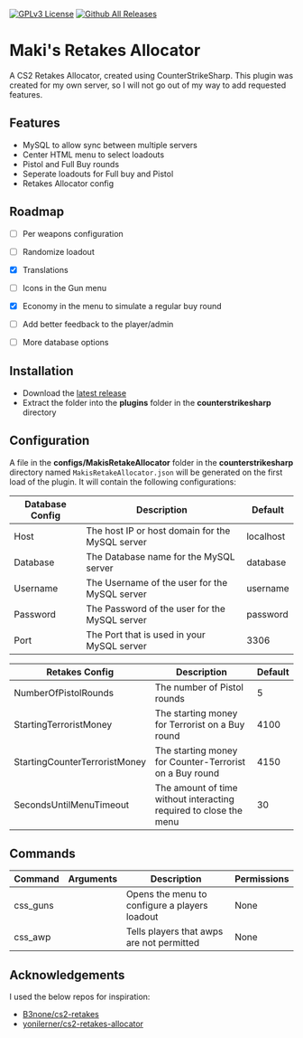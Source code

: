 [![GPLv3 License](https://img.shields.io/badge/License-GPL%20v3-yellow.svg)](https://opensource.org/licenses/) [![Github All Releases](https://img.shields.io/github/downloads/marijay1/MakisRetakeAllocator/total.svg)](https://github.com/marijay1/MakisRetake/releases)
# Maki's Retakes Allocator

A CS2 Retakes Allocator, created using CounterStrikeSharp.
This plugin was created for my own server, so I will not go out of my way to add requested features.


## Features

- MySQL to allow sync between multiple servers
- Center HTML menu to select loadouts
- Pistol and Full Buy rounds
- Seperate loadouts for Full buy and Pistol
- Retakes Allocator config


## Roadmap

- [ ] Per weapons configuration

- [ ] Randomize loadout

- [x] Translations

- [ ] Icons in the Gun menu

- [x] Economy in the menu to simulate a regular buy round

- [ ] Add better feedback to the player/admin

- [ ] More database options


## Installation

- Download the [latest release](https://github.com/marijay1/MakisRetakeAllocator/releases)
- Extract the folder into the **plugins** folder in the **counterstrikesharp** directory

## Configuration

A file in the **configs/MakisRetakeAllocator** folder in the **counterstrikesharp** directory named `MakisRetakeAllocator.json` will be generated on the first load of the plugin. It will contain the following configurations:

| Database Config               | Description                                                       | Default   |
|-------------------------------|-------------------------------------------------------------------|-----------|
| Host                          | The host IP or host domain for the MySQL server                   | localhost |
| Database                      | The Database name for the MySQL server                            | database  |
| Username                      | The Username of the user for the MySQL server                     | username  |
| Password                      | The Password of the user for the MySQL server                     | password  |
| Port                          | The Port that is used in your MySQL server                        | 3306      |

| Retakes Config                | Description                                                       | Default   |
|-------------------------------|-------------------------------------------------------------------|-----------|
| NumberOfPistolRounds          | The number of Pistol rounds                                       | 5         |
| StartingTerroristMoney        | The starting money for Terrorist on a Buy round                   | 4100      |
| StartingCounterTerroristMoney | The starting money for Counter-Terrorist on a Buy round           | 4150      |
| SecondsUntilMenuTimeout       | The amount of time without interacting required to close the menu | 30        |

## Commands

| Command  | Arguments | Description                                   | Permissions |
|----------|-----------|-----------------------------------------------|-------------|
| css_guns |           | Opens the menu to configure a players loadout | None        |
| css_awp  |           | Tells players that awps are not permitted     | None        |

## Acknowledgements

I used the below repos for inspiration:
 - [B3none/cs2-retakes](https://github.com/B3none/cs2-retakes)
 - [yonilerner/cs2-retakes-allocator](https://github.com/matiassingers/awesome-readme)

